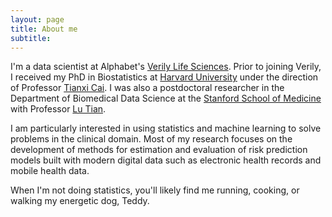 ```yaml
---
layout: page
title: About me
subtitle: 
---
```


I'm a data scientist at Alphabet's [Verily Life Sciences](https://verily.com/).  Prior to joining Verily, I received my PhD in  Biostatistics at [Harvard University](https://www.hsph.harvard.edu/biostatistics/) under the direction of Professor [Tianxi Cai](https://www.hsph.harvard.edu/tianxi-cai/). I was also a postdoctoral researcher in the Department of Biomedical Data Science at the [Stanford School of Medicine](http://med.stanford.edu/dbds.html) with Professor [Lu Tian](https://statistics.stanford.edu/people/lu-tian).

I am particularly interested in using statistics and machine learning to solve problems in the clinical domain.  Most of my research focuses on the development of methods for estimation and evaluation of risk prediction models built with modern digital data such as electronic health records and mobile health data.
		
When I'm not doing statistics, you'll likely find me running, cooking, or walking my energetic dog, Teddy. 

